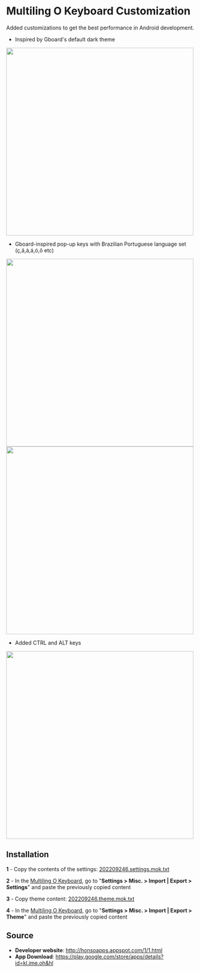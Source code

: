 # Multiling O Keyboard Customization 

Added customizations to get the best performance in Android development.

- Inspired by Gboard's default dark theme
<img src="https://user-images.githubusercontent.com/41086151/188286401-d5e4301d-98e9-4f36-84c1-ac5e749c7d00.png" width="500">
<br>

- Gboard-inspired pop-up keys with Brazilian Portuguese language set (ç,ã,à,á,ó,ô etc)
<img src="https://raw.githubusercontent.com/felipearc13/OKeyboard-settings/main/screenshot/Screenshot_2022-09-03-17-03-26-545_com.miui.videoplayer.png" width="500">
<img src="https://raw.githubusercontent.com/felipearc13/OKeyboard-settings/main/screenshot/Screenshot_2022-09-03-17-04-19-160_com.miui.videoplayer.png" width="500">
<br>

- Added CTRL and ALT keys
<img src="https://raw.githubusercontent.com/felipearc13/OKeyboard-settings/main/screenshot/Screenshot_2022-09-03-17-05-19-631_com.android.fileexplorer.png" width="500">

## Installation
**1** - Copy the contents of the settings: [202209246.settings.mok.txt](https://github.com/felipearc13/OKeyboard-settings/blob/main/202209246.settings.mok.txt)

**2** - In the [Multiling O Keyboard](https://play.google.com/store/apps/details?id=kl.ime.oh&hl=pt_BR&gl=US), go to "**Settings > Misc. > Import | Export > Settings**"  and paste the previously copied content

**3** - Copy theme content: [202209246.theme.mok.txt](https://github.com/felipearc13/OKeyboard-settings/blob/main/202209246.theme.mok.txt)

**4** - In the [Multiling O Keyboard](https://play.google.com/store/apps/details?id=kl.ime.oh&hl=pt_BR&gl=US), go to  "**Settings > Misc. > Import | Export > Theme**" and paste the previously copied content

## Source
- **Developer website**: http://honsoapps.appspot.com/1/1.html
- **App Download**: https://play.google.com/store/apps/details?id=kl.ime.oh&hl

